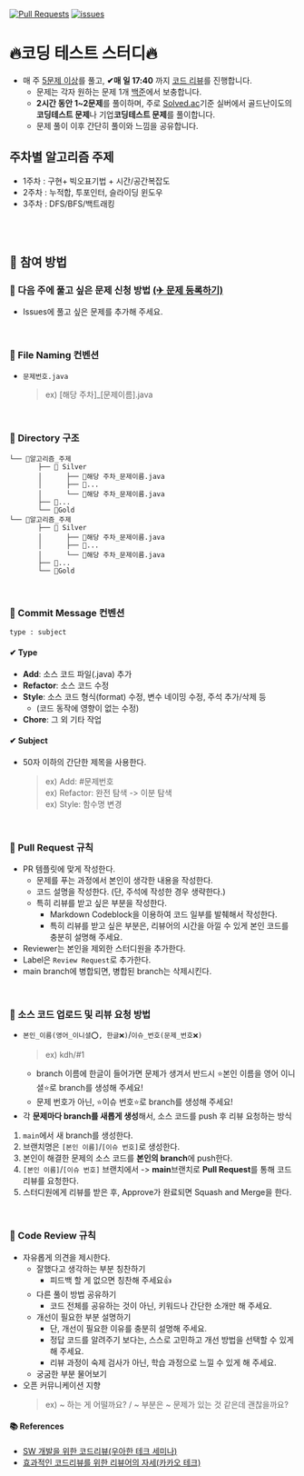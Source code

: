 [![Pull Requests][pr-shield]][pr-url] [![issues][issue-shield]][issue-url]
# 🔥코딩 테스트 스터디🔥
- 매 주  [5문제 이상](https://github.com/goorm-5th/Algorithm/issues)를 풀고, **✔매 일 17:40** 까지 [코드 리뷰](https://github.com/goorm-5th/Algorithm/pulls)를 진행합니다.
  - 문제는 각자 원하는 문제 1개 [백준](https://www.acmicpc.net/problem/tags)에서 보충합니다.
  - **2시간 동안 1\~2문제**를 풀이하며, 주로 [Solved.ac](https://solved.ac/problems/level)기준 실버에서 골드난이도의  **코딩테스트 문제**나 기업**코딩테스트 문제**를 풀이합니다.
  - 문제 풀이 이후 간단히 풀이와 느낌을 공유합니다.

## 주차별 알고리즘 주제
- 1주차 : 구현+ 빅오표기법 + 시간/공간복잡도
- 2주차 : 누적합, 투포인터, 슬라이딩 윈도우
- 3주차 : DFS/BFS/백트래킹

<br>
<br>

## 🔸 참여 방법

### 🔹 다음 주에 풀고 싶은 문제 신청 방법 [(✈ 문제 등록하기)](https://github.com/goorm-5th/Algorithm/issues/new?template=add-a-problem.md)
- Issues에 풀고 싶은 문제를 추가해 주세요.
<br>


### 🔹 File Naming 컨벤션
- `문제번호.java`
  > ex) [해당 주차]_[문제이름].java

<br>

### 🔹 Directory 구조
```
└── 📂알고리즘_주제
       ├── 📂 Silver
       │      ├── 💾해당 주차_문제이름.java
       │      ├── 💾...
       │      └── 💾해당 주차_문제이름.java
       ├── 📂...
       └── 📂Gold
└── 📂알고리즘_주제
       ├── 📂 Silver
       │      ├── 💾해당 주차_문제이름.java
       │      ├── 💾...
       │      └── 💾해당 주차_문제이름.java
       ├── 📂...
       └── 📂Gold
```

<br>

### 🔹 Commit Message 컨벤션
```
type : subject

```
#### ✔ Type
- **Add**: 소스 코드 파일(.java) 추가
- **Refactor**: 소스 코드 수정
- **Style**: 소스 코드 형식(format) 수정, 변수 네이밍 수정, 주석 추가/삭제 등
  - (코드 동작에 영향이 없는 수정)
- **Chore**: 그 외 기타 작업

#### ✔ Subject
- 50자 이하의 간단한 제목을 사용한다.
  > ex) Add: #문제번호  <br>
  > ex) Refactor: 완전 탐색 -> 이분 탐색 <br>
  > ex) Style: 함수명 변경

<br>

### 🔹 Pull Request 규칙
- PR 템플릿에 맞게 작성한다.
  - 문제를 푸는 과정에서 본인이 생각한 내용을 작성한다.
  - 코드 설명을 작성한다. (단, 주석에 작성한 경우 생략한다.)
  - 특히 리뷰를 받고 싶은 부분을 작성한다.
    - Markdown Codeblock을 이용하여 코드 일부를 발췌해서 작성한다.
    - 특히 리뷰를 받고 싶은 부분은, 리뷰어의 시간을 아낄 수 있게 본인 코드를 충분히 설명해 주세요.
- Reviewer는 본인을 제외한 스터디원을 추가한다.
- Label은 `Review Request`로 추가한다.
- main branch에 병합되면, 병합된 branch는 삭제시킨다.

<br>

### 🔹 소스 코드 업로드 및 리뷰 요청 방법
- `본인_이름(영어_이니셜⭕, 한글❌)`/`이슈_번호(문제_번호❌)`
  > ex) kdh/#1 <br>
  - branch 이름에 한글이 들어가면 문제가 생겨서 반드시 ⭐본인 이름을 영어 이니셜⭐로 branch를 생성해 주세요!
  - 문제 번호가 아닌, ⭐이슈 번호⭐로 branch를 생성해 주세요!
- 각 **문제마다 branch를 새롭게 생성**해서, 소스 코드를 push 후 리뷰 요청하는 방식
1. `main`에서 새 branch를 생성한다.
2. 브랜치명은 `[본인 이름]`/`[이슈 번호]`로 생성한다.
2. 본인이 해결한 문제의 소스 코드를 **본인의 branch**에 push한다.
3. `[본인 이름]`/`[이슈 번호]` 브랜치에서 -> **main**브랜치로 **Pull Request**를 통해 코드 리뷰를 요청한다.
4. 스터디원에게 리뷰를 받은 후, Approve가 완료되면 Squash and Merge을 한다.

<br>

### 🔹 Code Review 규칙
- 자유롭게 의견을 제시한다.
  - 잘했다고 생각하는 부분 칭찬하기
    - 피드백 할 게 없으면 칭찬해 주세요👍
  - 다른 풀이 방법 공유하기
    - 코드 전체를 공유하는 것이 아닌, 키워드나 간단한 소개만 해 주세요.
  - 개선이 필요한 부분 설명하기
    - 단, 개선이 필요한 이유를 충분히 설명해 주세요.
    - 정답 코드를 알려주기 보다는, 스스로 고민하고 개선 방법을 선택할 수 있게 해 주세요.
    - 리뷰 과정이 숙제 검사가 아닌, 학습 과정으로 느낄 수 있게 해 주세요.
  - 궁굼한 부분 물어보기
- 오픈 커뮤니케이션 지향
  > ex) ~ 하는 게 어떨까요? / ~ 부분은 ~ 문제가 있는 것 같은데 괜찮을까요?

#### 📚 References
- [SW 개발을 위한 코드리뷰(우아한 테크 세미나)](https://www.youtube.com/watch?v=ssDMIcPBqUE&ab_channel=%EC%9A%B0%EC%95%84%ED%95%9CTech)
- [효과적인 코드리뷰를 위한 리뷰어의 자세(카카오 테크)](https://tech.kakao.com/2022/03/17/2022-newkrew-onboarding-codereview/)

<br>





<br>
<br>




[pr-shield]: https://img.shields.io/github/issues-pr/goorm-5th/Algorithm?style=for-the-badge
[pr-url]: https://github.com/goorm-5th/Algorithm/pulls

[issue-shield]: https://img.shields.io/github/issues/goorm-5th/Algorithm?style=for-the-badge
[issue-url]: https://github.com/goorm-5th/Algorithm/issues


